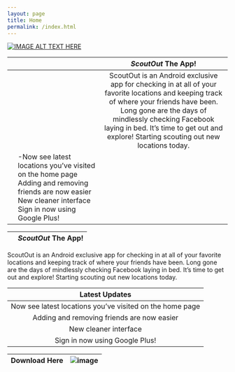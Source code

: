 ```yaml
---
layout: page
title: Home
permalink: /index.html
---
```


[![IMAGE ALT TEXT HERE](http://i.imgur.com/2G0X5Gp.jpg)](https://www.youtube.com/watch?v=JAUoeqvedMo)

|  | []() | ***ScoutOut*** The App! |
--- | --- |:---:|
|  |  | ScoutOut is an Android exclusive app for checking in at all of your favorite locations and keeping track of where your friends have been. Long gone are the days of mindlessly checking Facebook laying in bed. It’s time to get out and explore! Starting scouting out new locations today. |
|  | -Now see latest locations you’ve visited on the home page Adding and removing friends are now easier New cleaner interface Sign in now using Google Plus!|


| []() | ***ScoutOut*** The App! |
| --- | --- |

ScoutOut is an Android exclusive app for checking in at all of your favorite locations and keeping track of where your friends have been. Long gone are the days of mindlessly checking Facebook laying in bed. It’s time to get out and explore! Starting scouting out new locations today.

| Latest Updates |
|:---:|
| Now see latest locations you’ve visited on the home page |
| Adding and removing friends are now easier |
| New cleaner interface |
| Sign in now using Google Plus! |

 Download Here | ![image](http://i.imgur.com/MwwnsgJ.png) |
:---:| --- |
